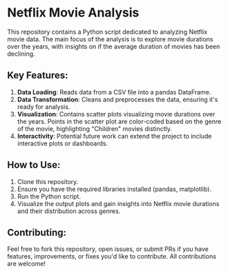 # Netflix Movie Analysis
This repository contains a Python script dedicated to analyzing Netflix movie data. The main focus of the analysis is to explore movie durations over the years, with insights on if the average duration of movies has been declining.

## Key Features:
1. **Data Loading**: Reads data from a CSV file into a pandas DataFrame.
2. **Data Transformation**: Cleans and preprocesses the data, ensuring it's ready for analysis.
3. **Visualization**: Contains scatter plots visualizing movie durations over the years. Points in the scatter plot are color-coded based on the genre of the movie, highlighting "Children" movies distinctly.
4. **Interactivity**: Potential future work can extend the project to include interactive plots or dashboards.

## How to Use:
1. Clone this repository.
2. Ensure you have the required libraries installed (pandas, matplotlib).
3. Run the Python script.
4. Visualize the output plots and gain insights into Netflix movie durations and their distribution across genres.

## Contributing:
Feel free to fork this repository, open issues, or submit PRs if you have features, improvements, or fixes you'd like to contribute. All contributions are welcome!
